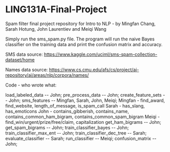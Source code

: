 # LING131A-Final-Project
Spam filter final project repository for Intro to NLP - by Mingfan Chang, Sarah Hotung, John Laurentiev and Meiqi Wang

Simply run the sms_spam.py file. The program will run the naive Bayes classifier on the training data and print the confusion matrix and accuracy.

SMS data source: https://www.kaggle.com/uciml/sms-spam-collection-dataset/home

Names data source: https://www.cs.cmu.edu/afs/cs/project/ai-repository/ai/areas/nlp/corpora/names/

Code - who wrote what:

load_labeled_data -- John;
pre_process_data -- John;
create_feature_sets -- John;
sms_features -- Mingfan, Sarah, John, Meiqi;
  Mingfan - find_award, find_website, length_of_message, is_spam_call
  Sarah - has_slang, has_emoticons
  John - contains_gibberish, contains_name, contains_common_ham_bigram, contains_common_spam_bigram
  Meiqi - find_win/urgent/prize/free/claim, capitalization
get_ham_bigrams -- John;
get_spam_bigrams -- John;
train_classifier_bayes -- John;
train_classifier_max_ent -- John;
train_classifier_dec_tree -- Sarah;
evaluate_classifier -- Sarah;
run_classifier -- Meiqi;
confusion_matrix -- John;
